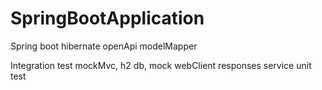 # SpringBootApplication

Spring boot
hibernate
openApi
modelMapper

Integration test mockMvc, h2 db, mock webClient responses
service unit test